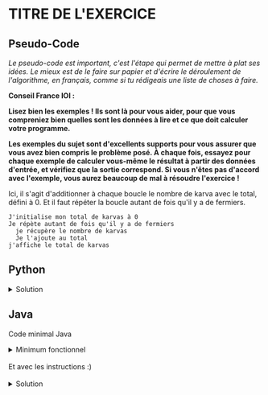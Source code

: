 # TITRE DE L'EXERCICE

## Pseudo-Code

_Le pseudo-code est important, c'est l'étape qui permet de mettre à plat ses idées. Le mieux est de le faire sur papier et d'écrire le déroulement de l'algorithme, en français, comme si tu rédigeais une liste de choses à faire._

**Conseil France IOI :**

**Lisez bien les exemples ! Ils sont là pour vous aider, pour que vous compreniez bien quelles sont les données à lire et ce que doit calculer votre programme.**

**Les exemples du sujet sont d'excellents supports pour vous assurer que vous avez bien compris le problème posé. À chaque fois, essayez pour chaque exemple de calculer vous-même le résultat à partir des données d'entrée, et vérifiez que la sortie correspond. Si vous n'êtes pas d'accord avec l'exemple, vous aurez beaucoup de mal à résoudre l'exercice !**

Ici, il s'agit d'additionner à chaque boucle le nombre de karva avec le total, défini à 0. Et il faut répéter la boucle autant de fois qu'il y a de fermiers.

```
J'initialise mon total de karvas à 0
Je répète autant de fois qu'il y a de fermiers
  je récupère le nombre de karvas
  Je l'ajoute au total
j'affiche le total de karvas
```

## Python

<details>
  <summary>Solution</summary>

```Python
totalKarvas = 0
for loop in range(20):
   nbBêtes = int(input())
   totalKarvas = totalKarvas + nbBêtes
print(totalKarvas)
```

</details>

## Java

Code minimal Java

<details>
  <summary>Minimum fonctionnel</summary>

```Java
  class Main {
    public static void main(String[] args) {
      // ton code ici
    }
  }
```

</details>

</br>
Et avec les instructions :)
</br>
</br>

<details>
  <summary>Solution</summary>


```Java
import algorea.Scanner;
class Main {
   static Scanner entrée = new Scanner(System.in);
   public static void main(String[] args) {
      int totalKarvas = 0;
      for (int loop = 1; loop <= 20; loop = loop + 1) {
         int nbBêtes = entrée.nextInt();
         totalKarvas = totalKarvas + nbBêtes;
      }
      System.out.println(totalKarvas);
   }
}
```

</details>

